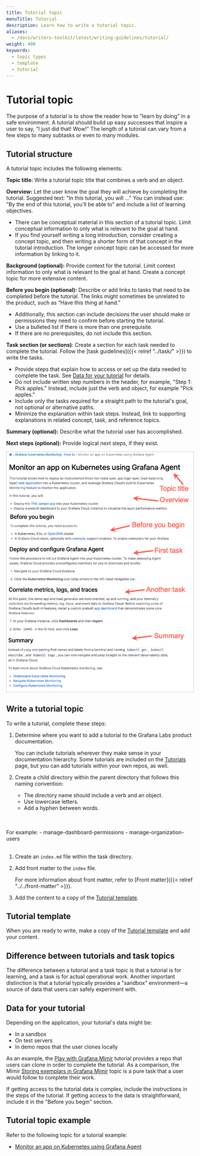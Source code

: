 ```yaml
---
title: Tutorial topic
menuTitle: Tutorial
description: Learn how to write a tutorial topic.
aliases:
  - /docs/writers-toolkit/latest/writing-guidelines/tutorial/
weight: 400
keywords:
  - topic types
  - template
  - tutorial
---
```


# Tutorial topic

The purpose of a tutorial is to show the reader how to "learn by doing" in a safe environment. A tutorial should build up easy successes that inspire a user to say, “I just did that! Wow!” The length of a tutorial can vary from a few steps to many subtasks or even to many modules.

## Tutorial structure

A tutorial topic includes the following elements:

**Topic title:** Write a tutorial topic title that combines a verb and an object.

**Overview:** Let the user know the goal they will achieve by completing the tutorial. Suggested text: "In this tutorial, you will …" You can instead use: "By the end of this tutorial, you'll be able to" and include a list of learning objectives. 

- There can be conceptual material in this section of a tutorial topic. Limit conceptual information to only what is relevant to the goal at hand.
- If you find yourself writing a long introduction, consider creating a concept topic, and then writing a shorter form of that concept in the tutorial introduction. The longer concept topic can be accessed for more information by linking to it.

**Background (optional):** Provide context for the tutorial. Limit context information to only what is relevant to the goal at hand. Create a concept topic for more extensive content. 

**Before you begin (optional):** Describe or add links to tasks that need to be completed before the tutorial. The links might sometimes be unrelated to the product, such as “Have this thing at hand."
- Additionally, this section can include decisions the user should make or permissions they need to confirm before starting the tutorial.
- Use a bulleted list if there is more than one prerequisite.
- If there are no prerequisites, do not include this section.

**Task section (or sections)**: Create a section for each task needed to complete the tutorial. Follow the [task guidelines]({{< relref "../task/" >}}) to write the tasks. 

- Provide steps that explain how to access or set up the data needed to complete the task. See [Data for your tutorial](#data-for-your-tutorial) for details.
- Do not include written step numbers in the header, for example, "Step 1: Pick apples." Instead, include just the verb and object, for example "Pick apples."
- Include only the tasks required for a straight path to the tutorial's goal, not optional or alternative paths. 
- Minimize the explanation within task steps. Instead, link to supporting explanations in related concept, task, and reference topics. 

**Summary (optional):** Describe what the tutorial user has accomplished. 

**Next steps (optional):** Provide logical next steps, if they exist.  

![Tutorial structure](tutorial.png)

## Write a tutorial topic

To write a tutorial, complete these steps:

1. Determine where you want to add a tutorial to the Grafana Labs product documentation.

    You can include tutorials wherever they make sense in your documentation hierarchy. Some tutorials are included on the [Tutorials](https://grafana.com/tutorials/) page, but you can add tutorials within your own repos, as well.  

1. Create a child directory within the parent directory that follows this naming convention:
   
   - The directory name should include a verb and an object.
   - Use lowercase letters.
   - Add a hyphen between words.
  <br>
  <br>
   For example:
     - manage-dashboard-permissions
     - manage-organization-users
<br>
<br>

1. Create an `index.md` file within the task directory.
1. Add front matter to the `index` file.

   For more information about front matter, refer to [Front matter]({{< relref "../../front-matter" >}}).

1. Add the content to a copy of the [Tutorial template](https://github.com/grafana/writers-toolkit/blob/main/docs/static/templates/tutorial-template.md).

## Tutorial template

When you are ready to write, make a copy of the [Tutorial template](https://github.com/grafana/writers-toolkit/blob/main/docs/static/templates/tutorial-template.md) and add your content.

## Difference between tutorials and task topics

 The difference between a tutorial and a task topic is that a tutorial is for learning, and a task is for actual operational work. Another important distinction is that a tutorial typically provides a "sandbox" environment&mdash;a source of data that users can safely experiment with. 
 
 ## Data for your tutorial
 
 Depending on the application, your tutorial's data might be:

  - In a sandbox
  - On test servers
  - In demo repos that the user clones locally
 
 As an example, the [Play with Grafana Mimir](https://grafana.com/tutorials/play-with-grafana-mimir/) tutorial provides a repo that users can clone in order to complete the tutorial. As a comparison, the Mimir [Storing exemplars in Grafana Mimir](https://grafana.com/docs/mimir/latest/operators-guide/use-exemplars/storing-exemplars/) topic is a pure task that a user would follow to complete their work.

 If getting access to the tutorial data is complex, include the instructions in the steps of the tutorial. If getting access to the data is straightforward, include it in the "Before you begin" section.

## Tutorial topic example

Refer to the following topic for a tutorial example:

- [Monitor an app on Kubernetes using Grafana Agent](https://grafana.com/docs/grafana-cloud/kubernetes-monitoring/how-to/k8s-monitor-app/)
